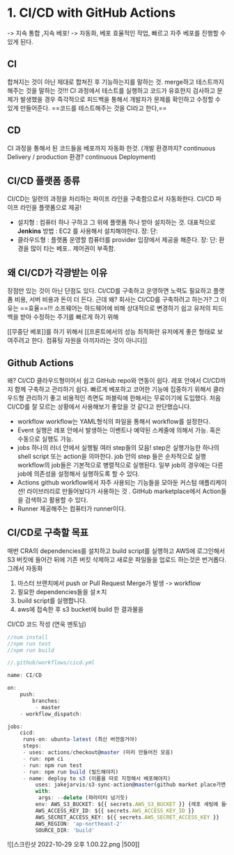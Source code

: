 # 1. CI/CD with GitHub Actions
-> 지속 통합 ,지속 베포! 
-> 자동화, 베포  효율적인 작업, 빠르고 자주 베포를 진행할 수 있게 된다. 

## CI
합쳐지는 것이 아닌 제대로 합쳐진 후 기능하는지를 말하는 것. merge하고 테스트까지 해주는 것을 말하는 것!!! CI 과정에서 테스트를 실행하고 코드가 유효한지 검사하고 문제가 발생했을 경우 즉각적으로 피드백을 통해서 개발자가 문제를 확인하고 수정할 수 있게 만들어준다.
==코드를 테스트해주는 것을 CI라고 한다,== 

## CD 
CI 과정을 통해서 된 코드들을 베포까지 자동화 한것. (개발 환경까지? continuous Delivery / production 환경? continuous Deployment)


## CI/CD 플랫폼 종류 
CI/CD는 일련의 과정을 처리하는 파이프 라인을 구축함으로서 자동화한다. CI/CD 파이프 라인을 플랫폼으로 제공! 
- 설치형 : 컴퓨터 하나 구하고 그 위에 플랫폼 하나 받아 설치하는 것. 대표적으로 **Jenkins**
	방법 : EC2 를 사용해서 설치해야한다. 
	장:
	단: 
- 클라우드형 : 플랫폼 운영할 컴퓨터를 provider 입장에서 제공을 해준다. 
	장:
	단: 환경을 많이 타는 베포.. 제어권이 부족함. 

## 왜 CI/CD가 각광받는 이유 
장점만 있는 것이 아닌 단점도 있다. CI/CD를 구축하고 운영하면 노력도 필요하고 플랫폼 비용, 서버 비용과 돈이 더 든다. 근데 왜? 회사는 CI/CD를 구축하려고 하는가? 그 이유는 ==효율==!!! 
소프웨어는 하드웨어에 비해 상대적으로 변경하기 쉽고 유저의 피드백을 받아 수정하는 주기를 빠르게 하기 위해

[[무중단 베포]]를 하기 위해서 
[[프론트에서의 성능 최적화란 유저에게 좋은 형태로 보여주려고 한다. 컴퓨팅 자원을 아끼자라는 것이 아니다]]

## Github Actions
왜? CI/CD 클라우드형이어서 쉽고 GitHub repo와 연동이 쉽다. 레포 안에서 CI/CD까지 함께 구축하고 관리하기 쉽다.
빠르게 베포하고 코어한 기능에 집중하기 위해서 클라우드형 관리하기 좋고 비용적인 측면도 퍼블릭에 한해서는 무료이기에 도입했다.
처음 CI/CD를 잘 모르는 상황에서 사용해보기 좋았을 것 같다고 판단했습니다. 

- workflow
workflow는 YAML형식의 파일을 통해서 workflow를 설정한다. 
- Event 
실행은 레포 안에서 발생하는 이벤트나 예약된 스케줄에 의해서 가능. 혹은 수동으로 실행도 가능.
- jobs
하나의 러너 안에서 실행될 여러 step들의 모음! 
step은 실행가능한 하나의 shell script 또는 action을 의마한다. 
job 안의 step 들은 순차적으로 실행 
workflow의 job들은 기본적으로 병렬적으로 실행된다. 
일부 job의 경우에는 다른 job에 의존성을 설정해서 실행하도록 할 수 있다. 
- Actions
github workflow에서 자주 사용되는 기능들을 모아둔 커스텀 애플리케이션! 
라이브러리로 만들어놨다가 사용하는 것 .
GitHub marketplace에서 Action들을 검색하고 활용할 수 있다.
- Runner
제공해주는 컴퓨터가 runner이다. 

## CI/CD로 구축할 목표 
매번 CRA의 dependencies를 설치하고 build script를 실행하고 AWS에 로그인해서 S3 버킷에 들어간 뒤에 기존 버킷 삭제하고 새로운 파일들을 업로드 하는것은 번거롭다. 그래서 자동화

1. 마스터 브랜치에서 push or Pull Request Merge가 발생 -> workflow
2. 필요한 dependencies들을 설ㅊ치
3. build script를 실행합니다.
4. aws에 접속한 후 s3 bucket에 build 한 결과물을 

CI/CD 코드 작성 (연욱 멘토님)
```jsx
//num install
//npm run test
//npm run build

```

```jsx
//.github/workflows/cicd.yml

name: CI/CD 

on: 
	push: 
		branches:
		 - master 
	- workflow_dispatch: 

jobs: 
	cicd:
	 runs-on: ubuntu-latest (최신 버전쓸거야)
	 steps: 
	 - uses: actions/checkout@master (미리 만들어진 모음)
	 - run: npm ci 
	 - run: npm run test
	 - run: npm run build (빌드해야지)
	 - name: deploy to s3 (이름을 따로 지정해서 베포해야지) 
		 uses: jakejarvis/s3-sync-action@master(github market place가면 있다. )
		 with:
		  args: --delete (파라미터 넘기듯)
		 env: AWS_S3_BUCKET: ${{ secrets.AWS_S3_BUCKET }} {레포 세팅에 들어가면 secrets이라는 것이 있다. 깃허브 secret에 들어가서 만들고 버켓 이름을 환경 변수 세팅으로 해준다. 아래에 있는 키를 제목으로 넣고 value를 넣어주어 만들어준다.}
		 AWS_ACCESS_KEY_ID: ${{ secrets.AWS_ACCESS_KEY_ID }} 
		 AWS_SECRET_ACCESS_KEY: ${{ secrets.AWS_SECRET_ACCESS_KEY }}
		 AWS_REGION: 'ap-northeast-2' 
		 SOURCE_DIR: 'build'

```

![[스크린샷 2022-10-29 오후 1.00.22.png |500]]